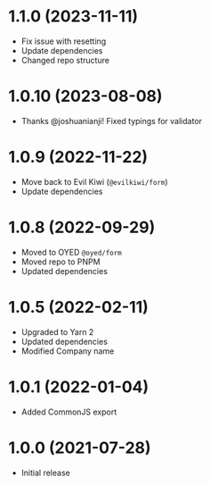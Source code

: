 # 1.1.0 (2023-11-11)

- Fix issue with resetting
- Update dependencies
- Changed repo structure

# 1.0.10 (2023-08-08)

- Thanks @joshuanianji! Fixed typings for validator

# 1.0.9 (2022-11-22)

- Move back to Evil Kiwi (`@evilkiwi/form`)
- Update dependencies

# 1.0.8 (2022-09-29)

- Moved to OYED `@oyed/form`
- Moved repo to PNPM
- Updated dependencies

# 1.0.5 (2022-02-11)

- Upgraded to Yarn 2
- Updated dependencies
- Modified Company name

# 1.0.1 (2022-01-04)

- Added CommonJS export

# 1.0.0 (2021-07-28)

- Initial release
